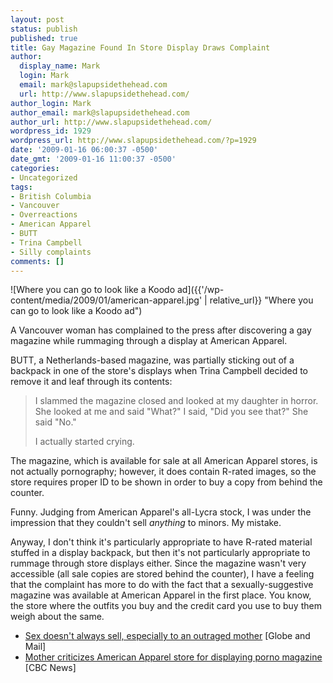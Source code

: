 ```yaml
---
layout: post
status: publish
published: true
title: Gay Magazine Found In Store Display Draws Complaint
author:
  display_name: Mark
  login: Mark
  email: mark@slapupsidethehead.com
  url: http://www.slapupsidethehead.com/
author_login: Mark
author_email: mark@slapupsidethehead.com
author_url: http://www.slapupsidethehead.com/
wordpress_id: 1929
wordpress_url: http://www.slapupsidethehead.com/?p=1929
date: '2009-01-16 06:00:37 -0500'
date_gmt: '2009-01-16 11:00:37 -0500'
categories:
- Uncategorized
tags:
- British Columbia
- Vancouver
- Overreactions
- American Apparel
- BUTT
- Trina Campbell
- Silly complaints
comments: []
---
```

![Where you can go to look like a Koodo ad]({{'/wp-content/media/2009/01/american-apparel.jpg' | relative_url}} "Where you can go to look like a Koodo ad")

A Vancouver woman has complained to the press after discovering a gay magazine while rummaging through a display at American Apparel.

BUTT, a Netherlands-based magazine, was partially sticking out of a backpack in one of the store's displays when Trina Campbell decided to remove it and leaf through its contents:

> I slammed the magazine closed and looked at my daughter in horror. She looked at me and said "What?" I said, "Did you see that?" She said "No."
> 
> I actually started crying.

The magazine, which is available for sale at all American Apparel stores,  is not actually pornography; however, it does contain R-rated images, so the store requires proper ID to be shown in order to buy a copy from behind the counter.

Funny. Judging from American Apparel's all-Lycra stock, I was under the impression that they couldn't sell _anything_ to minors. My mistake.

Anyway, I don't think it's particularly appropriate to have R-rated material stuffed in a display backpack, but then it's not particularly appropriate to rummage through store displays either. Since the magazine wasn't very accessible (all sale copies are stored behind the counter), I have a feeling that the complaint has more to do with the fact that a sexually-suggestive magazine was available at American Apparel in the first place. You know, the store where the outfits you buy and the credit card you use to buy them weigh about the same.

- [Sex doesn't always sell, especially to an outraged mother](http://www.theglobeandmail.com/servlet/story/RTGAM.20090115.wbcapparel15/BNStory/National/home) [Globe and Mail]
- [Mother criticizes American Apparel store for displaying porno magazine](http://www.cbc.ca/consumer/story/2009/01/13/bc-american-apparel-butt.html) [CBC News]
